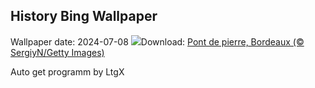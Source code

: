 ## History Bing Wallpaper
Wallpaper date: 2024-07-08
![](https://www.bing.com/th?id=OHR.PontBordeaux_FR-FR0361302965_UHD.jpg&w=1000)Download: [Pont de pierre, Bordeaux (© SergiyN/Getty Images)](https://www.bing.com/th?id=OHR.PontBordeaux_FR-FR0361302965_UHD.jpg)

Auto get programm by LtgX

